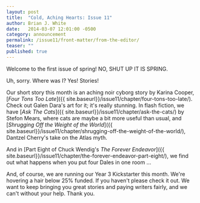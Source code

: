 ```yaml
---
layout: post
title:  "Cold, Aching Hearts: Issue 11"
author: Brian J. White
date:   2014-03-07 12:01:00 -0500
category: announcement
permalink: /issue11/front-matter/from-the-editor/
teaser: ""
published: true
---
```


Welcome to the first issue of spring! NO, SHUT UP IT IS SPRING.

Uh, sorry. Where was I? Yes! Stories!

Our short story this month is an aching noir cyborg story by Karina Cooper, [_Four Tons Too Late_]({{ site.baseurl}}/issue11/chapter/four-tons-too-late/). Check out Galen Dara's art for it; it's really stunning. In flash fiction, we have [_Ask The Cats_]({{ site.baseurl}}/issue11/chapter/ask-the-cats/) by Stefon Mears, where cats are maybe a bit more useful than usual, and [_Shrugging Off the Weight of the World_]({{ site.baseurl}}/issue11/chapter/shrugging-off-the-weight-of-the-world/), Dantzel Cherry's take on the Atlas myth.

And in [Part Eight of Chuck Wendig's _The Forever Endeavor_]({{ site.baseurl}}/issue11/chapter/the-forever-endeavor-part-eight/), we find out what happens when you put four Dales in one room …

And, of course, we are running our Year 3 Kickstarter this month. We're hovering a hair below 25% funded. If you haven't please check it out. We want to keep bringing you great stories and paying writers fairly, and we can't without your help. Thank you.
